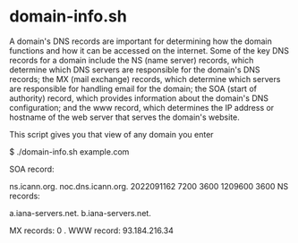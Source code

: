 # domain-info.sh

A domain's DNS records are important for determining how the domain functions and how it can be accessed on the internet. Some of the key DNS records for a domain include the NS (name server) records, which determine which DNS servers are responsible for the domain's DNS records; the MX (mail exchange) records, which determine which servers are responsible for handling email for the domain; the SOA (start of authority) record, which provides information about the domain's DNS configuration; and the www record, which determines the IP address or hostname of the web server that serves the domain's website.

This script gives you that view of any domain you enter

$ ./domain-info.sh example.com

SOA record:

ns.icann.org. noc.dns.icann.org. 2022091162 7200 3600 1209600 3600
NS records:

a.iana-servers.net.
b.iana-servers.net.

MX records:
0 .
WWW record:
93.184.216.34
